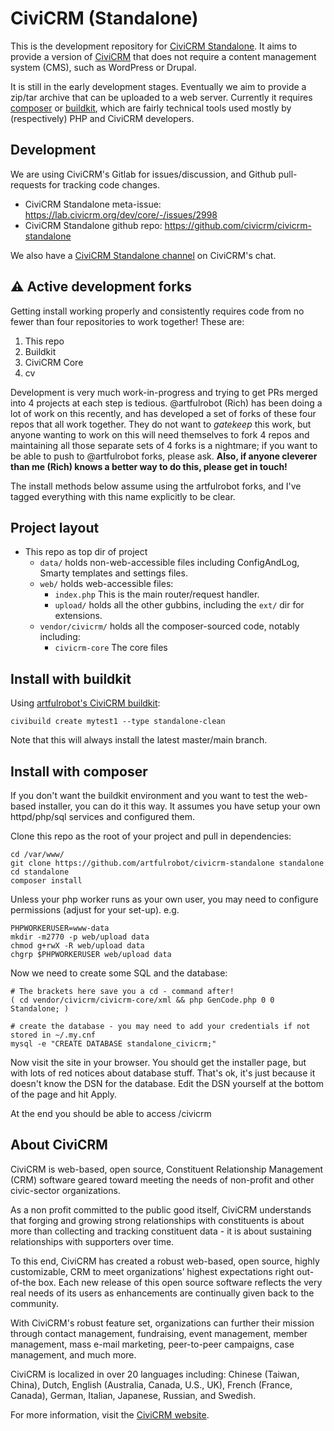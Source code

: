 # CiviCRM (Standalone)

This is the development repository for [CiviCRM Standalone](https://lab.civicrm.org/dev/core/-/wikis/standalone). It aims to provide a version of [CiviCRM](https://civicrm.org) that does not require a content management system (CMS), such as WordPress or Drupal.

It is still in the early development stages. Eventually we aim to provide a zip/tar archive that can be uploaded to a web server. Currently it requires [composer](https://getcomposer.org/) or [buildkit](), which are fairly technical tools used mostly by (respectively) PHP and CiviCRM developers.

## Development

We are using CiviCRM's Gitlab for issues/discussion, and Github pull-requests for tracking code changes.

* CiviCRM Standalone meta-issue: https://lab.civicrm.org/dev/core/-/issues/2998
* CiviCRM Standalone github repo: https://github.com/civicrm/civicrm-standalone

We also have a [CiviCRM Standalone channel](https://chat.civicrm.org/civicrm/channels/standalone) on CiviCRM's chat.

## ⚠ Active development forks

Getting install working properly and consistently requires code from no fewer than four repositories to work together! These are:

1. This repo
2. Buildkit
3. CiviCRM Core
4. cv

Development is very much work-in-progress and trying to get PRs merged into 4 projects at each step is tedious. @artfulrobot (Rich) has been doing a lot of work on this recently, and has developed a set of forks of these four repos that all work together. They do not want to *gatekeep* this work, but anyone wanting to work on this will need themselves to fork 4 repos and maintaining all those separate sets of 4 forks is a nightmare; if you want to be able to push to @artfulrobot forks, please ask. **Also, if anyone cleverer than me (Rich) knows a better way to do this, please get in touch!**

The install methods below assume using the artfulrobot forks, and I've tagged everything with this name explicitly to be clear.

## Project layout

- This repo as top dir of project
   - `data/` holds non-web-accessible files including ConfigAndLog, Smarty 
     templates and settings files.
   - `web/` holds web-accessible files:
      - `index.php` This is the main router/request handler.
      - `upload/` holds all the other gubbins, including the `ext/` dir for 
         extensions.
   - `vendor/civicrm/` holds all the composer-sourced code, notably including:
      - `civicrm-core` The core files


## Install with buildkit

Using [artfulrobot's CiviCRM buildkit](https://github.com/artfulrobot/civicrm-buildkit/):

```
civibuild create mytest1 --type standalone-clean
```

Note that this will always install the latest master/main branch.

## Install with composer

If you don't want the buildkit environment and you want to test the web-based installer, you can do it this way. It assumes you have setup your own httpd/php/sql services and configured them.

Clone this repo as the root of your project and pull in dependencies:

```
cd /var/www/
git clone https://github.com/artfulrobot/civicrm-standalone standalone
cd standalone
composer install
```

Unless your php worker runs as your own user, you may need to configure permissions (adjust for your set-up). e.g.

```
PHPWORKERUSER=www-data
mkdir -m2770 -p web/upload data
chmod g+rwX -R web/upload data
chgrp $PHPWORKERUSER web/upload data
```

Now we need to create some SQL and the database:

```
# The brackets here save you a cd - command after!
( cd vendor/civicrm/civicrm-core/xml && php GenCode.php 0 0 Standalone; )

# create the database - you may need to add your credentials if not stored in ~/.my.cnf
mysql -e "CREATE DATABASE standalone_civicrm;"
```

Now visit the site in your browser. You should get the installer page, but with lots of red notices about database stuff. That's ok, it's just because it doesn't know the DSN for the database. Edit the DSN yourself at the bottom of the page and hit Apply.

At the end you should be able to access /civicrm

## About CiviCRM

CiviCRM is web-based, open source, Constituent Relationship Management (CRM) software geared toward meeting the needs of non-profit and other civic-sector organizations.

As a non profit committed to the public good itself, CiviCRM understands that forging and growing strong relationships with constituents is about more than collecting and tracking constituent data - it is about sustaining relationships with supporters over time.

To this end, CiviCRM has created a robust web-based, open source, highly customizable, CRM to meet organizations’ highest expectations right out-of-the box. Each new release of this open source software reflects the very real needs of its users as enhancements are continually given back to the community.

With CiviCRM's robust feature set, organizations can further their mission through contact management, fundraising, event management, member management, mass e-mail marketing, peer-to-peer campaigns, case management, and much more.

CiviCRM is localized in over 20 languages including: Chinese (Taiwan, China), Dutch, English (Australia, Canada, U.S., UK), French (France, Canada), German, Italian, Japanese, Russian, and Swedish.

For more information, visit the [CiviCRM website](https://civicrm.org).
